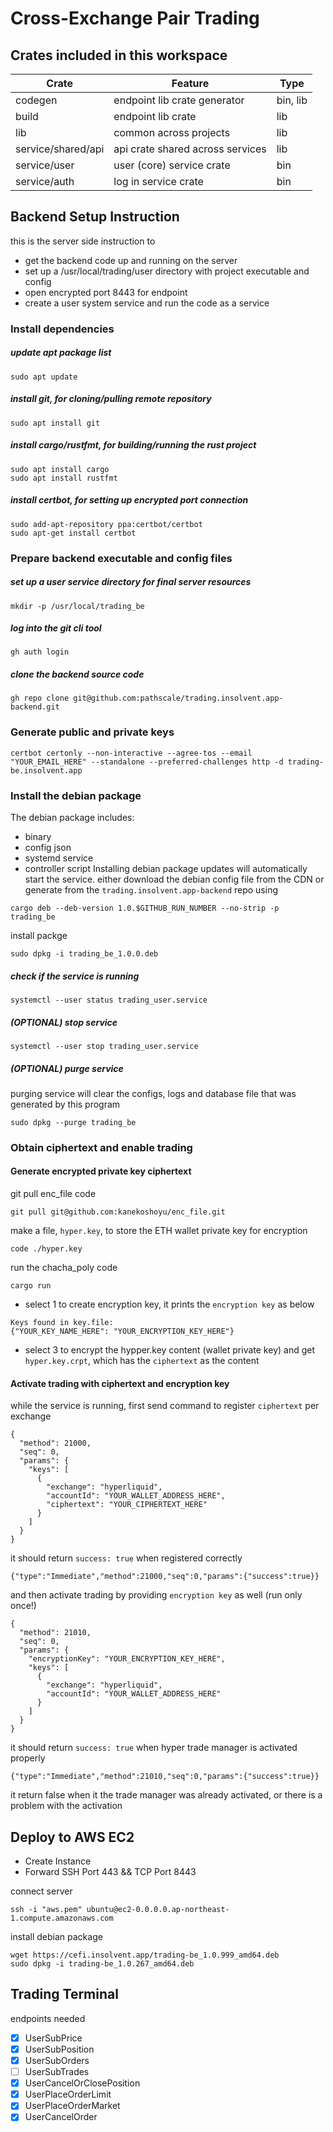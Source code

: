# Cross-Exchange Pair Trading

## Crates included in this workspace

| Crate              | Feature                          | Type     |
|--------------------|----------------------------------|----------|
| codegen            | endpoint lib crate generator     | bin, lib |
| build              | endpoint lib crate               | lib      |
| lib                | common across projects           | lib      |
| service/shared/api | api crate shared across services | lib      |
| service/user       | user (core) service crate        | bin      |
| service/auth       | log in service crate             | bin      |

## Backend Setup Instruction

this is the server side instruction to

- get the backend code up and running on the server
- set up a /usr/local/trading/user directory with project executable and config
- open encrypted port 8443 for endpoint
- create a user system service and run the code as a service

### Install dependencies

##### update apt package list

```
sudo apt update
```

##### install git, for cloning/pulling remote repository

```
sudo apt install git
```

##### install cargo/rustfmt, for building/running the rust project

```
sudo apt install cargo
sudo apt install rustfmt
```

##### install certbot, for setting up encrypted port connection

```
sudo add-apt-repository ppa:certbot/certbot
sudo apt-get install certbot
```

### Prepare backend executable and config files

##### set up a user service directory for final server resources

```
mkdir -p /usr/local/trading_be
```

##### log into the git cli tool

```
gh auth login
```

##### clone the backend source code

```
gh repo clone git@github.com:pathscale/trading.insolvent.app-backend.git
```

### Generate public and private keys

```
certbot certonly --non-interactive --agree-tos --email "YOUR_EMAIL_HERE" --standalone --preferred-challenges http -d trading-be.insolvent.app
```

### Install the debian package

The debian package includes:

- binary
- config json
- systemd service
- controller script
  Installing debian package updates will automatically start the service.
  either download the debian config file from the CDN or generate from the `trading.insolvent.app-backend` repo using

```
cargo deb --deb-version 1.0.$GITHUB_RUN_NUMBER --no-strip -p trading_be
```

install packge

```
sudo dpkg -i trading_be_1.0.0.deb
```

##### check if the service is running

```
systemctl --user status trading_user.service
```

##### (OPTIONAL) stop service

```
systemctl --user stop trading_user.service
```

##### (OPTIONAL) purge service

purging service will clear the configs, logs and database file that was generated by this program

```
sudo dpkg --purge trading_be
```

### Obtain ciphertext and enable trading

#### Generate encrypted private key ciphertext

git pull enc_file code

```
git pull git@github.com:kanekoshoyu/enc_file.git
```

make a file, `hyper.key`, to store the ETH wallet private key for encryption

```
code ./hyper.key
```

run the chacha_poly code

```
cargo run
```

- select 1 to create encryption key, it prints the `encryption key` as below

```
Keys found in key.file:
{"YOUR_KEY_NAME_HERE": "YOUR_ENCRYPTION_KEY_HERE"}
```

- select 3 to encrypt the hypper.key content (wallet private key) and get `hyper.key.crpt`, which has the `ciphertext`
  as the content

#### Activate trading with ciphertext and encryption key

while the service is running, first send command to register `ciphertext` per exchange

```
{
  "method": 21000,
  "seq": 0,
  "params": {
    "keys": [
      {
        "exchange": "hyperliquid",
        "accountId": "YOUR_WALLET_ADDRESS_HERE",
        "ciphertext": "YOUR_CIPHERTEXT_HERE"
      }
    ]
  }
}
```

it should return `success: true` when registered correctly

```
{"type":"Immediate","method":21000,"seq":0,"params":{"success":true}}
``` 

and then activate trading by providing `encryption key` as well (run only once!)

```
{
  "method": 21010,
  "seq": 0,
  "params": {
    "encryptionKey": "YOUR_ENCRYPTION_KEY_HERE",
    "keys": [
      {
        "exchange": "hyperliquid",
        "accountId": "YOUR_WALLET_ADDRESS_HERE"
      }
    ]
  }
}
```

it should return `success: true` when hyper trade manager is activated properly

```
{"type":"Immediate","method":21010,"seq":0,"params":{"success":true}}
```

it return false when it the trade manager was already activated, or there is a problem with the activation

## Deploy to AWS EC2

- Create Instance
- Forward SSH Port 443 && TCP Port 8443

connect server

```
ssh -i "aws.pem" ubuntu@ec2-0.0.0.0.ap-northeast-1.compute.amazonaws.com
```

install debian package

```
wget https://cefi.insolvent.app/trading-be_1.0.999_amd64.deb 
sudo dpkg -i trading-be_1.0.267_amd64.deb
```

## Trading Terminal

endpoints needed

- [x] UserSubPrice
- [x] UserSubPosition
- [x] UserSubOrders
- [ ] UserSubTrades
- [x] UserCancelOrClosePosition
- [x] UserPlaceOrderLimit
- [x] UserPlaceOrderMarket
- [x] UserCancelOrder